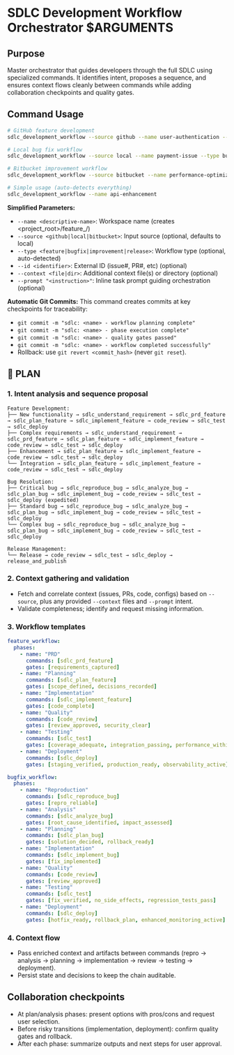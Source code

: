 # SDLC Development Workflow Orchestrator $ARGUMENTS

## Purpose
Master orchestrator that guides developers through the full SDLC using specialized commands. It
identifies intent, proposes a sequence, and ensures context flows cleanly between commands while
adding collaboration checkpoints and quality gates.

## Command Usage
```bash
# GitHub feature development
sdlc_development_workflow --source github --name user-authentication --type feature --id 123

# Local bug fix workflow
sdlc_development_workflow --source local --name payment-issue --type bugfix

# Bitbucket improvement workflow
sdlc_development_workflow --source bitbucket --name performance-optimization --type improvement

# Simple usage (auto-detects everything)
sdlc_development_workflow --name api-enhancement
```

**Simplified Parameters:**
- `--name <descriptive-name>`: Workspace name (creates <project_root>/feature_<name>/)
- `--source <github|local|bitbucket>`: Input source (optional, defaults to local)
- `--type <feature|bugfix|improvement|release>`: Workflow type (optional, auto-detected)
- `--id <identifier>`: External ID (issue#, PR#, etc) (optional)
- `--context <file|dir>`: Additional context file(s) or directory (optional)
- `--prompt "<instruction>"`: Inline task prompt guiding orchestration (optional)

**Automatic Git Commits:**
This command creates commits at key checkpoints for traceability:
- `git commit -m "sdlc: <name> - workflow planning complete"`
- `git commit -m "sdlc: <name> - phase execution complete"`
- `git commit -m "sdlc: <name> - quality gates passed"`
- `git commit -m "sdlc: <name> - workflow completed successfully"`
- Rollback: use `git revert <commit_hash>` (never `git reset`).

## 🔹 PLAN
### 1. Intent analysis and sequence proposal
```
Feature Development:
├── New functionality → sdlc_understand_requirement → sdlc_prd_feature → sdlc_plan_feature → sdlc_implement_feature → code_review → sdlc_test → sdlc_deploy
├── Complex requirements → sdlc_understand_requirement → sdlc_prd_feature → sdlc_plan_feature → sdlc_implement_feature → code_review → sdlc_test → sdlc_deploy
├── Enhancement → sdlc_plan_feature → sdlc_implement_feature → code_review → sdlc_test → sdlc_deploy
└── Integration → sdlc_plan_feature → sdlc_implement_feature → code_review → sdlc_test → sdlc_deploy

Bug Resolution:
├── Critical bug → sdlc_reproduce_bug → sdlc_analyze_bug → sdlc_plan_bug → sdlc_implement_bug → code_review → sdlc_test → sdlc_deploy (expedited)
├── Standard bug → sdlc_reproduce_bug → sdlc_analyze_bug → sdlc_plan_bug → sdlc_implement_bug → code_review → sdlc_test → sdlc_deploy
└── Complex bug → sdlc_reproduce_bug → sdlc_analyze_bug → sdlc_plan_bug → sdlc_implement_bug → code_review → sdlc_test → sdlc_deploy

Release Management:
└── Release → code_review → sdlc_test → sdlc_deploy → release_and_publish
```

### 2. Context gathering and validation
- Fetch and correlate context (issues, PRs, code, configs) based on `--source`, plus any provided
  `--context` files and `--prompt` intent.
- Validate completeness; identify and request missing information.

### 3. Workflow templates
```yaml
feature_workflow:
  phases:
    - name: "PRD"
      commands: [sdlc_prd_feature]
      gates: [requirements_captured]
    - name: "Planning"
      commands: [sdlc_plan_feature]
      gates: [scope_defined, decisions_recorded]
    - name: "Implementation"
      commands: [sdlc_implement_feature]
      gates: [code_complete]
    - name: "Quality"
      commands: [code_review]
      gates: [review_approved, security_clear]
    - name: "Testing"
      commands: [sdlc_test]
      gates: [coverage_adequate, integration_passing, performance_within_budgets]
    - name: "Deployment"
      commands: [sdlc_deploy]
      gates: [staging_verified, production_ready, observability_active]

bugfix_workflow:
  phases:
    - name: "Reproduction"
      commands: [sdlc_reproduce_bug]
      gates: [repro_reliable]
    - name: "Analysis"
      commands: [sdlc_analyze_bug]
      gates: [root_cause_identified, impact_assessed]
    - name: "Planning"
      commands: [sdlc_plan_bug]
      gates: [solution_decided, rollback_ready]
    - name: "Implementation"
      commands: [sdlc_implement_bug]
      gates: [fix_implemented]
    - name: "Quality"
      commands: [code_review]
      gates: [review_approved]
    - name: "Testing"
      commands: [sdlc_test]
      gates: [fix_verified, no_side_effects, regression_tests_pass]
    - name: "Deployment"
      commands: [sdlc_deploy]
      gates: [hotfix_ready, rollback_plan, enhanced_monitoring_active]
```

### 4. Context flow
- Pass enriched context and artifacts between commands (repro → analysis → planning → implementation → review → testing → deployment).
- Persist state and decisions to keep the chain auditable.

## Collaboration checkpoints
- At plan/analysis phases: present options with pros/cons and request user selection.
- Before risky transitions (implementation, deployment): confirm quality gates and rollback.
- After each phase: summarize outputs and next steps for user approval.
